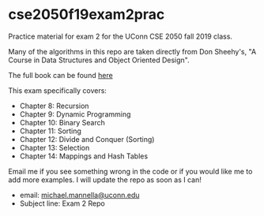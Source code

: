 # cse2050f19exam2prac
Practice material for exam 2 for the UConn CSE 2050 fall 2019 class.

Many of the algorithms in this repo are taken directly from Don Sheehy's, "A Course in Data Structures and Object Oriented Design".

The full book can be found [here](https://donsheehy.github.io/datastructures/)

This exam specifically covers:
- Chapter 8: Recursion
- Chapter 9: Dynamic Programming
- Chapter 10: Binary Search
- Chapter 11: Sorting
- Chapter 12: Divide and Conquer (Sorting)
- Chapter 13: Selection
- Chapter 14: Mappings and Hash Tables

Email me if you see something wrong in the code or if you would like me to add more examples. I will update the repo as soon as I can!
- email: <michael.mannella@uconn.edu>
- Subject line: Exam 2 Repo